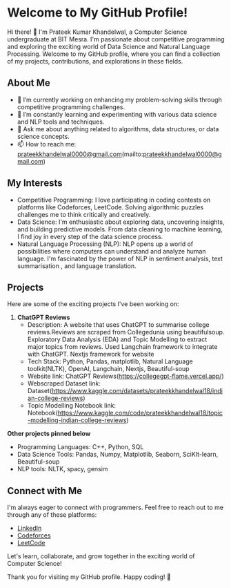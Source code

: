 # Welcome to My GitHub Profile!

Hi there! 👋 I'm Prateek Kumar Khandelwal, a Computer Science undergraduate at BIT Mesra. I'm passionate about competitive programming and exploring the exciting world of Data Science and Natural Language Processing. Welcome to my GitHub profile, where you can find a collection of my projects, contributions, and explorations in these fields.

## About Me

- 🔭 I’m currently working on enhancing my problem-solving skills through competitive programming challenges.
- 🌱 I’m constantly learning and experimenting with various data science and NLP tools and techniques.
- 💬 Ask me about anything related to algorithms, data structures, or data science concepts.
- 📫 How to reach me: prateekkhandelwal0000@gmail.com(mailto:prateekkhandelwal0000@gmail.com)

## My Interests

- Competitive Programming: I love participating in coding contests on platforms like Codeforces, LeetCode. Solving algorithmic puzzles challenges me to think critically and creatively.
- Data Science: I'm enthusiastic about exploring data, uncovering insights, and building predictive models. From data cleaning to machine learning, I find joy in every step of the data science process.
- Natural Language Processing (NLP): NLP opens up a world of possibilities where computers can understand and analyze human language. I'm fascinated by the power of NLP in sentiment analysis, text summarisation , and language translation.

## Projects

Here are some of the exciting projects I've been working on:

1. **ChatGPT Reviews**
   - Description: A website that uses ChatGPT to summarise college reviews.Reviews are scraped from Collegedunia using beautifulsoup. Exploratory Data Analysis (EDA) and Topic Modelling to extract major topics from reviews. Used Langchain framework to integrate with ChatGPT. Nextjs framework for website
   - Tech Stack: Python, Pandas, matplotlib, Natural Language toolkit(NLTK), OpenAI, Langchain, Nextjs, Beautiful-soup
   - Website link: ChatGPT Reviews(https://collegegpt-flame.vercel.app/)
   - Webscraped Dataset link: Dataset(https://www.kaggle.com/datasets/prateekkhandelwal18/indian-college-reviews)
   - Topic Modelling Notebook link: Notebook(https://www.kaggle.com/code/prateekkhandelwal18/topic-modelling-indian-college-reviews)

**Other projects pinned below**

- Programming Languages: C++, Python, SQL
- Data Science Tools: Pandas, Numpy, Matplotlib, Seaborn, SciKIt-learn, Beautiful-soup
- NLP tools: NLTK, spacy, gensim

## Connect with Me

I'm always eager to connect with  programmers. Feel free to reach out to me through any of these platforms:

- [LinkedIn](https://www.linkedin.com/in/prateek-kumar-khandelwal-3851a9232/)
- [Codeforces](https://codeforces.com/profile/PKK_18)
- [LeetCode](https://leetcode.com/user5322j/)

Let's learn, collaborate, and grow together in the exciting world of Computer Science! 

Thank you for visiting my GitHub profile. Happy coding! 🚀
